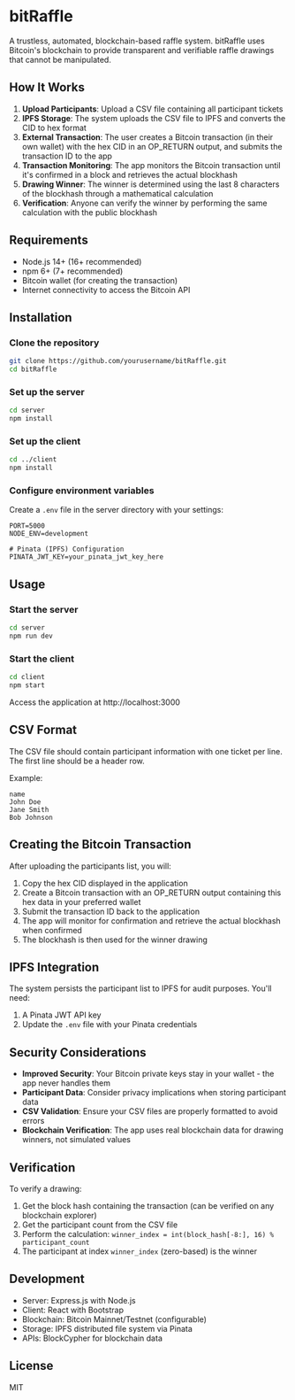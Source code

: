 # bitRaffle

A trustless, automated, blockchain-based raffle system. bitRaffle uses Bitcoin's blockchain to provide transparent and verifiable raffle drawings that cannot be manipulated.

## How It Works

1. **Upload Participants**: Upload a CSV file containing all participant tickets
2. **IPFS Storage**: The system uploads the CSV file to IPFS and converts the CID to hex format
3. **External Transaction**: The user creates a Bitcoin transaction (in their own wallet) with the hex CID in an OP_RETURN output, and submits the transaction ID to the app
4. **Transaction Monitoring**: The app monitors the Bitcoin transaction until it's confirmed in a block and retrieves the actual blockhash
5. **Drawing Winner**: The winner is determined using the last 8 characters of the blockhash through a mathematical calculation
6. **Verification**: Anyone can verify the winner by performing the same calculation with the public blockhash

## Requirements

- Node.js 14+ (16+ recommended)
- npm 6+ (7+ recommended)
- Bitcoin wallet (for creating the transaction)
- Internet connectivity to access the Bitcoin API

## Installation

### Clone the repository

```bash
git clone https://github.com/yourusername/bitRaffle.git
cd bitRaffle
```

### Set up the server

```bash
cd server
npm install
```

### Set up the client

```bash
cd ../client
npm install
```

### Configure environment variables

Create a `.env` file in the server directory with your settings:

```
PORT=5000
NODE_ENV=development

# Pinata (IPFS) Configuration
PINATA_JWT_KEY=your_pinata_jwt_key_here
```

## Usage

### Start the server

```bash
cd server
npm run dev
```

### Start the client

```bash
cd client
npm start
```

Access the application at http://localhost:3000

## CSV Format

The CSV file should contain participant information with one ticket per line. The first line should be a header row.

Example:

```
name
John Doe
Jane Smith
Bob Johnson
```

## Creating the Bitcoin Transaction

After uploading the participants list, you will:

1. Copy the hex CID displayed in the application
2. Create a Bitcoin transaction with an OP_RETURN output containing this hex data in your preferred wallet
3. Submit the transaction ID back to the application
4. The app will monitor for confirmation and retrieve the actual blockhash when confirmed
5. The blockhash is then used for the winner drawing

## IPFS Integration

The system persists the participant list to IPFS for audit purposes. You'll need:

1. A Pinata JWT API key
2. Update the `.env` file with your Pinata credentials

## Security Considerations

- **Improved Security**: Your Bitcoin private keys stay in your wallet - the app never handles them
- **Participant Data**: Consider privacy implications when storing participant data
- **CSV Validation**: Ensure your CSV files are properly formatted to avoid errors
- **Blockchain Verification**: The app uses real blockchain data for drawing winners, not simulated values

## Verification

To verify a drawing:

1. Get the block hash containing the transaction (can be verified on any blockchain explorer)
2. Get the participant count from the CSV file
3. Perform the calculation: `winner_index = int(block_hash[-8:], 16) % participant_count`
4. The participant at index `winner_index` (zero-based) is the winner

## Development

- Server: Express.js with Node.js
- Client: React with Bootstrap
- Blockchain: Bitcoin Mainnet/Testnet (configurable)
- Storage: IPFS distributed file system via Pinata
- APIs: BlockCypher for blockchain data

## License

MIT 